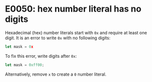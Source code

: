 # E0050: hex number literal has no digits

Hexadecimal (hex) number literals start with `0x` and require at least one
digit. It is an error to write `0x` with no following digits:

```javascript
let mask = 0x
```

To fix this error, write digits after `0x`:

```javascript
let mask = 0xff00;
```

Alternatively, remove `x` to create a `0` number literal.
